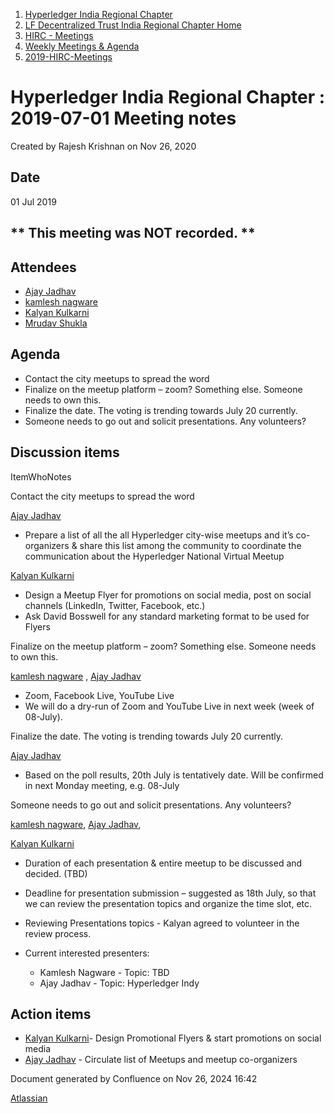 1. [Hyperledger India Regional Chapter](index.html)
2. [LF Decentralized Trust India Regional Chapter Home](LF-Decentralized-Trust-India-Regional-Chapter-Home_19169282.html)
3. [HIRC - Meetings](HIRC---Meetings_19169350.html)
4. [Weekly Meetings &amp; Agenda](19169352.html)
5. [2019-HIRC-Meetings](2019-HIRC-Meetings_19169354.html)

# Hyperledger India Regional Chapter : 2019-07-01 Meeting notes

Created by Rajesh Krishnan on Nov 26, 2020

## Date

01 Jul 2019

## \** This meeting was NOT recorded. \**

## Attendees

- [Ajay Jadhav](https://lf-hyperledger.atlassian.net/wiki/people/557058:4c9b11a5-2616-4abe-af94-bbc11c984654?ref=confluence)
- [kamlesh nagware](https://lf-hyperledger.atlassian.net/wiki/people/557058:8e1fc425-f938-4b39-ad13-9cd8b0ddde52?ref=confluence)
- [Kalyan Kulkarni](https://lf-hyperledger.atlassian.net/wiki/people/5bc6305b0e133108f330f5ec?ref=confluence)
- [Mrudav Shukla](https://lf-hyperledger.atlassian.net/wiki/people/5ffc86ae3b5e47013824b706?ref=confluence)

## Agenda

- Contact the city meetups to spread the word
- Finalize on the meetup platform – zoom? Something else. Someone needs to own this.
- Finalize the date. The voting is trending towards July 20 currently.
- Someone needs to go out and solicit presentations. Any volunteers?

## Discussion items

ItemWhoNotes

Contact the city meetups to spread the word

[Ajay Jadhav](https://lf-hyperledger.atlassian.net/wiki/people/557058:4c9b11a5-2616-4abe-af94-bbc11c984654?ref=confluence)

- Prepare a list of all the all Hyperledger city-wise meetups and it’s co-organizers &amp; share this list among the community to coordinate the communication about the Hyperledger National Virtual Meetup

[Kalyan Kulkarni](https://lf-hyperledger.atlassian.net/wiki/people/5bc6305b0e133108f330f5ec?ref=confluence)

- Design a Meetup Flyer for promotions on social media, post on social channels (LinkedIn, Twitter, Facebook, etc.)
- Ask David Bosswell for any standard marketing format to be used for Flyers

Finalize on the meetup platform – zoom? Something else. Someone needs to own this.

[kamlesh nagware](https://lf-hyperledger.atlassian.net/wiki/people/557058:8e1fc425-f938-4b39-ad13-9cd8b0ddde52?ref=confluence) , [Ajay Jadhav](https://lf-hyperledger.atlassian.net/wiki/people/557058:4c9b11a5-2616-4abe-af94-bbc11c984654?ref=confluence)

- Zoom, Facebook Live, YouTube Live
- We will do a dry-run of Zoom and YouTube Live in next week (week of 08-July).

Finalize the date. The voting is trending towards July 20 currently.

[Ajay Jadhav](https://lf-hyperledger.atlassian.net/wiki/people/557058:4c9b11a5-2616-4abe-af94-bbc11c984654?ref=confluence)

- Based on the poll results, 20th July is tentatively date. Will be confirmed in next Monday meeting, e.g. 08-July

Someone needs to go out and solicit presentations. Any volunteers?

[kamlesh nagware](https://lf-hyperledger.atlassian.net/wiki/people/557058:8e1fc425-f938-4b39-ad13-9cd8b0ddde52?ref=confluence), [Ajay Jadhav](https://lf-hyperledger.atlassian.net/wiki/people/557058:4c9b11a5-2616-4abe-af94-bbc11c984654?ref=confluence),

[Kalyan Kulkarni](https://lf-hyperledger.atlassian.net/wiki/people/5bc6305b0e133108f330f5ec?ref=confluence)

- Duration of each presentation &amp; entire meetup to be discussed and decided. (TBD)
- Deadline for presentation submission – suggested as 18th July, so that we can review the presentation topics and organize the time slot, etc.
- Reviewing Presentations topics - Kalyan agreed to volunteer in the review process.
- Current interested presenters:
  
  - Kamlesh Nagware - Topic: TBD
  - Ajay Jadhav - Topic: Hyperledger Indy

## Action items

- [Kalyan Kulkarni](https://lf-hyperledger.atlassian.net/wiki/people/5bc6305b0e133108f330f5ec?ref=confluence)- Design Promotional Flyers &amp; start promotions on social media
- [Ajay Jadhav](https://lf-hyperledger.atlassian.net/wiki/people/557058:4c9b11a5-2616-4abe-af94-bbc11c984654?ref=confluence) - Circulate list of Meetups and meetup co-organizers

Document generated by Confluence on Nov 26, 2024 16:42

[Atlassian](http://www.atlassian.com/)
